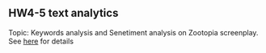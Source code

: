 ## HW4-5 text analytics
Topic: Keywords analysis and Senetiment analysis on Zootopia screenplay. See [here](https://github.com/yichingchan1013/CSX-DataScience/blob/master/hw4-6/Zootopia%20text%20analytics-Copy2.ipynb) for details

